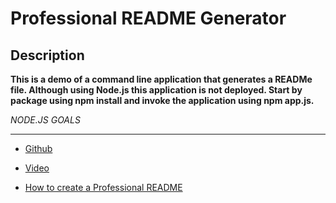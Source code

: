 # Professional README Generator

## Description

**This is a demo of a command line application that generates a READMe file. Although using Node.js this application is not deployed. Start by package using npm install and invoke the application using npm app.js.**

_NODE.JS GOALS_

---

- [Github](https://github.com/MCannon33/readmegenerator)

- [Video](https://vimeo.com/522186639)

- [How to create a Professional README](./readme-guide.md)
